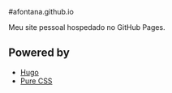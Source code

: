 #afontana.github.io

Meu site pessoal hospedado no GitHub Pages.

 ## Powered by
 - [Hugo](//gohugo.io/)
 - [Pure CSS](//purecss.io/)

